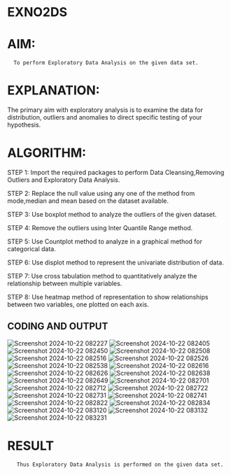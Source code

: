# EXNO2DS
# AIM:
      To perform Exploratory Data Analysis on the given data set.
      
# EXPLANATION:
  The primary aim with exploratory analysis is to examine the data for distribution, outliers and anomalies to direct specific testing of your hypothesis.
  
# ALGORITHM:
STEP 1: Import the required packages to perform Data Cleansing,Removing Outliers and Exploratory Data Analysis.

STEP 2: Replace the null value using any one of the method from mode,median and mean based on the dataset available.

STEP 3: Use boxplot method to analyze the outliers of the given dataset.

STEP 4: Remove the outliers using Inter Quantile Range method.

STEP 5: Use Countplot method to analyze in a graphical method for categorical data.

STEP 6: Use displot method to represent the univariate distribution of data.

STEP 7: Use cross tabulation method to quantitatively analyze the relationship between multiple variables.

STEP 8: Use heatmap method of representation to show relationships between two variables, one plotted on each axis.

## CODING AND OUTPUT

![Screenshot 2024-10-22 082227](https://github.com/user-attachments/assets/2d31d764-4777-4c0a-bb76-d7b6a0389532)
![Screenshot 2024-10-22 082405](https://github.com/user-attachments/assets/e1a8549e-9091-47f2-8a31-f8b22092b3bb)
![Screenshot 2024-10-22 082450](https://github.com/user-attachments/assets/0066a628-573d-4c02-9d59-828bffe355d4)
![Screenshot 2024-10-22 082508](https://github.com/user-attachments/assets/761a2707-f88d-455f-bcc5-a8c4e3ad73f5)
![Screenshot 2024-10-22 082516](https://github.com/user-attachments/assets/3b6c9d92-8090-4bc3-ac41-1a8cfb8e3717)
![Screenshot 2024-10-22 082526](https://github.com/user-attachments/assets/1d2021ad-c991-45d4-8ae7-5633c1ed5fa8)
![Screenshot 2024-10-22 082538](https://github.com/user-attachments/assets/80873709-65c4-46ba-b860-eab293b78eac)
![Screenshot 2024-10-22 082616](https://github.com/user-attachments/assets/1701cc88-1e95-493b-a309-77717bab9cc5)
![Screenshot 2024-10-22 082626](https://github.com/user-attachments/assets/ff3f66aa-dc03-4f1a-b1e5-4b4799029f90)
![Screenshot 2024-10-22 082638](https://github.com/user-attachments/assets/b88879d1-d82f-404f-acd2-2924349d0464)
![Screenshot 2024-10-22 082649](https://github.com/user-attachments/assets/fb052aec-5020-4d9f-9e56-a4155a53a2ee)
![Screenshot 2024-10-22 082701](https://github.com/user-attachments/assets/700cf41e-ed1a-42a6-8a6b-ac664ab9f592)
![Screenshot 2024-10-22 082712](https://github.com/user-attachments/assets/127c779f-32c3-4d49-8232-3880d2b7ff5c)
![Screenshot 2024-10-22 082722](https://github.com/user-attachments/assets/d20c7546-76c5-41ff-9e18-ab1f41a256ea)
![Screenshot 2024-10-22 082731](https://github.com/user-attachments/assets/5714068d-57c4-4757-87c1-53b57b3ac75f)
![Screenshot 2024-10-22 082741](https://github.com/user-attachments/assets/f2fb6273-109a-4407-ba70-4e3dec302a89)
![Screenshot 2024-10-22 082822](https://github.com/user-attachments/assets/9b3b6dda-b270-44e9-8c26-0e59e6ebace5)
![Screenshot 2024-10-22 082834](https://github.com/user-attachments/assets/0e6da24d-4426-4a92-8fb0-6efde7712c1a)
![Screenshot 2024-10-22 083120](https://github.com/user-attachments/assets/d667915d-17f3-46d9-88c6-46229d7dcc25)
![Screenshot 2024-10-22 083132](https://github.com/user-attachments/assets/8796d696-8433-490f-82e1-ee8237540682)
![Screenshot 2024-10-22 083231](https://github.com/user-attachments/assets/418846c7-713f-4715-b11b-f66c48f4e5fc)


# RESULT
       Thus Exploratory Data Analysis is performed on the given data set.
